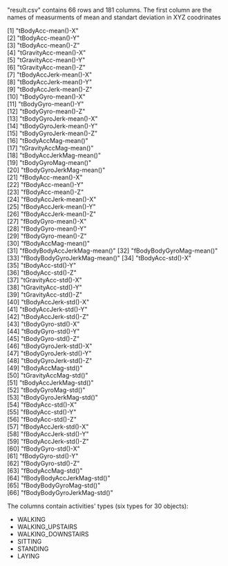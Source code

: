 "result.csv" contains 66 rows and 181 columns. The first  column are the names of measurments of mean and standart deviation in XYZ coodrinates

 [1] "tBodyAcc-mean()-X"          
 [2] "tBodyAcc-mean()-Y"          
 [3] "tBodyAcc-mean()-Z"          
 [4] "tGravityAcc-mean()-X"       
 [5] "tGravityAcc-mean()-Y"       
 [6] "tGravityAcc-mean()-Z"       
 [7] "tBodyAccJerk-mean()-X"      
 [8] "tBodyAccJerk-mean()-Y"      
 [9] "tBodyAccJerk-mean()-Z"      
[10] "tBodyGyro-mean()-X"         
[11] "tBodyGyro-mean()-Y"         
[12] "tBodyGyro-mean()-Z"         
[13] "tBodyGyroJerk-mean()-X"     
[14] "tBodyGyroJerk-mean()-Y"     
[15] "tBodyGyroJerk-mean()-Z"     
[16] "tBodyAccMag-mean()"         
[17] "tGravityAccMag-mean()"      
[18] "tBodyAccJerkMag-mean()"     
[19] "tBodyGyroMag-mean()"        
[20] "tBodyGyroJerkMag-mean()"    
[21] "fBodyAcc-mean()-X"          
[22] "fBodyAcc-mean()-Y"          
[23] "fBodyAcc-mean()-Z"          
[24] "fBodyAccJerk-mean()-X"      
[25] "fBodyAccJerk-mean()-Y"      
[26] "fBodyAccJerk-mean()-Z"      
[27] "fBodyGyro-mean()-X"         
[28] "fBodyGyro-mean()-Y"         
[29] "fBodyGyro-mean()-Z"         
[30] "fBodyAccMag-mean()"         
[31] "fBodyBodyAccJerkMag-mean()" 
[32] "fBodyBodyGyroMag-mean()"    
[33] "fBodyBodyGyroJerkMag-mean()"
[34] "tBodyAcc-std()-X"           
[35] "tBodyAcc-std()-Y"           
[36] "tBodyAcc-std()-Z"           
[37] "tGravityAcc-std()-X"        
[38] "tGravityAcc-std()-Y"        
[39] "tGravityAcc-std()-Z"        
[40] "tBodyAccJerk-std()-X"       
[41] "tBodyAccJerk-std()-Y"       
[42] "tBodyAccJerk-std()-Z"       
[43] "tBodyGyro-std()-X"          
[44] "tBodyGyro-std()-Y"          
[45] "tBodyGyro-std()-Z"          
[46] "tBodyGyroJerk-std()-X"      
[47] "tBodyGyroJerk-std()-Y"      
[48] "tBodyGyroJerk-std()-Z"      
[49] "tBodyAccMag-std()"          
[50] "tGravityAccMag-std()"       
[51] "tBodyAccJerkMag-std()"      
[52] "tBodyGyroMag-std()"         
[53] "tBodyGyroJerkMag-std()"     
[54] "fBodyAcc-std()-X"           
[55] "fBodyAcc-std()-Y"           
[56] "fBodyAcc-std()-Z"           
[57] "fBodyAccJerk-std()-X"       
[58] "fBodyAccJerk-std()-Y"       
[59] "fBodyAccJerk-std()-Z"       
[60] "fBodyGyro-std()-X"          
[61] "fBodyGyro-std()-Y"          
[62] "fBodyGyro-std()-Z"          
[63] "fBodyAccMag-std()"          
[64] "fBodyBodyAccJerkMag-std()"  
[65] "fBodyBodyGyroMag-std()"     
[66] "fBodyBodyGyroJerkMag-std()" 

The columns contain activities' types (six types for 30 objects):

 * WALKING
 * WALKING_UPSTAIRS
 * WALKING_DOWNSTAIRS
 * SITTING
 * STANDING
 * LAYING
